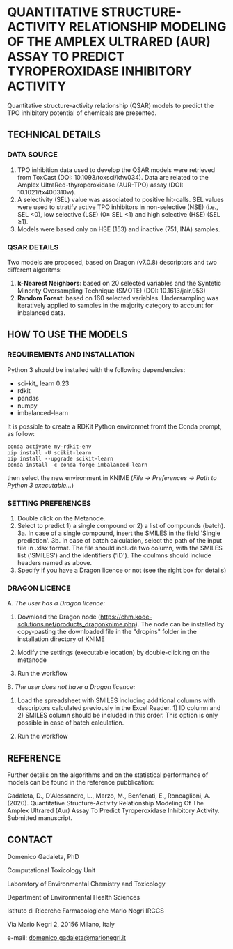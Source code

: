 # QUANTITATIVE STRUCTURE-ACTIVITY RELATIONSHIP MODELING OF THE AMPLEX ULTRARED (AUR) ASSAY TO PREDICT TYROPEROXIDASE INHIBITORY ACTIVITY

Quantitative structure-activity relationship (QSAR) models to predict the TPO inhibitory potential of chemicals are presented. 

## TECHNICAL DETAILS

### DATA SOURCE
1. TPO inhibition data used to develop the QSAR models were retrieved from ToxCast (DOI: 10.1093/toxsci/kfw034). Data are related to the Amplex UltraRed-thyroperoxidase (AUR-TPO) assay (DOI: 10.1021/tx400310w). 
2. A selectivity (SEL) value was associated to positive hit-calls. SEL values were used to stratify active TPO inhibitors in non-selective (NSE) (i.e., SEL <0), low selective (LSE) (0≤ SEL <1) and high selective (HSE) (SEL ≥1).
3. Models were based only on HSE (153) and inactive (751, INA) samples.

### QSAR DETAILS
Two models are proposed, based on Dragon (v7.0.8) descriptors and two different algoritms:

1. **k-Nearest Neighbors**: based on 20 selected variables and the Syntetic Minority Oversampling Technique (SMOTE) (DOI: 10.1613/jair.953)
2. **Random Forest**: based on 160 selected variables. Undersampling was iteratively applied to samples in the majority category to account for inbalanced data.

## HOW TO USE THE MODELS

### REQUIREMENTS AND INSTALLATION
Python 3 should be installed with the following dependencies:

- sci-kit_ learn 0.23
- rdkit
- pandas
- numpy
- imbalanced-learn

It is possible to create a RDKit Python environmet fromt the Conda prompt, as follow:

```
conda activate my-rdkit-env
pip install -U scikit-learn
pip install --upgrade scikit-learn
conda install -c conda-forge imbalanced-learn

```
then select the new environment in KNIME (*File -> Preferences -> Path to Python 3 executable...*)

### SETTING PREFERENCES
1. Double click on the Metanode.
2. Select to predict 1) a single compound or 2) a list of compounds (batch).
3a. In case of a single compound, insert the SMILES in the field 'Single prediction'.
3b. In case of batch calculation, select the path of the input file in .xlsx format. The file should include two column, with the SMILES list ('SMILES') and the identifiers ('ID'). The coulmns should include headers named as above.
4. Specify if you have a Dragon licence or not (see the right box for details)

### DRAGON LICENCE
A. *The user has a Dragon licence:* 

1) Download the Dragon node (https://chm.kode-solutions.net/products_dragonknime.php). The node can be installed by copy-pasting the downloaded file in the "dropins" folder in the installation directory of KNIME

2) Modify the settings (executable location) by double-clicking on the metanode

3) Run the workflow

B. *The user does not have a Dragon licence:*

1) Load the spreadsheet with SMILES including additional columns with descriptors calculated previously in the Excel Reader. 1) ID column and 2) SMILES column should be included in this order. This option is only possible in case of batch calculation.

2) Run the workflow

## REFERENCE
Further details on the algorithms and on the statistical performance of models can be found in the reference pubblication:

Gadaleta, D., D'Alessandro, L., Marzo, M., Benfenati, E., Roncaglioni, A. (2020). Quantitative Structure-Activity Relationship Modeling Of The Amplex Ultrared (Aur) Assay To Predict Tyroperoxidase Inhibitory Activity. Submitted manuscript.

## CONTACT
Domenico Gadaleta, PhD

Computational Toxicology Unit

Laboratory of Environmental Chemistry and Toxicology

Department of Environmental Health Sciences

Istituto di Ricerche Farmacologiche Mario Negri IRCCS 

Via Mario Negri 2, 20156 Milano, Italy 

e-mail: domenico.gadaleta@marionegri.it

